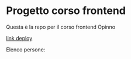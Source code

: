 # Progetto corso frontend 

Questa è la repo per il corso frontend Opinno 

[link deploy](https://dianaberna.github.io/corso-frontend/)

Elenco persone:
